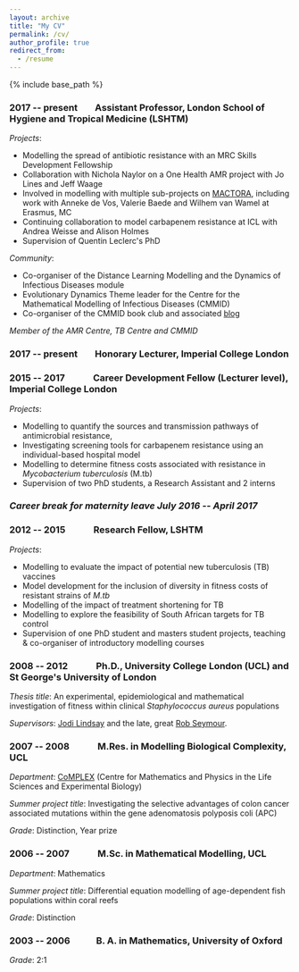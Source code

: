```yaml
---
layout: archive
title: "My CV"
permalink: /cv/
author_profile: true
redirect_from:
  - /resume
---
```


{% include base_path %}


### 2017 -- present &nbsp;&nbsp;&nbsp;&nbsp;&nbsp;&nbsp; Assistant Professor, London School of Hygiene and Tropical Medicine (LSHTM)

*Projects*:
* Modelling the spread of antibiotic resistance with an MRC Skills Development Fellowship
* Collaboration with Nichola Naylor on a One Health AMR project with Jo Lines and Jeff Waage
* Involved in modelling with multiple sub-projects on [MACTORA](https://www.jpiamr.eu/supportedprojects/third-joint-callresult/), including work with Anneke de Vos, Valerie Baede and Wilhem van Wamel at Erasmus, MC 
* Continuing collaboration to model carbapenem resistance at ICL with Andrea Weisse and Alison Holmes
* Supervision of Quentin Leclerc's PhD 

*Community*:
* Co-organiser of the Distance Learning Modelling and the Dynamics of Infectious Diseases module
* Evolutionary Dynamics Theme leader for the Centre for the Mathematical Modelling of Infectious Diseases (CMMID)
* Co-organiser of the CMMID book club and associated [blog](https://epidemicsdetective.wordpress.com/)

*Member of the AMR Centre, TB Centre and CMMID*

### 2017 --  present &nbsp;&nbsp;&nbsp;&nbsp;&nbsp;&nbsp; Honorary Lecturer, Imperial College London


### 2015 -- 2017 &nbsp;&nbsp;&nbsp;&nbsp;&nbsp;&nbsp;&nbsp;&nbsp;&nbsp;&nbsp;&nbsp; Career Development Fellow (Lecturer level), Imperial College London 


*Projects*:
* Modelling to quantify the sources and transmission pathways of antimicrobial resistance, 
* Investigating screening tools for carbapenem resistance using an individual-based hospital model
* Modelling to determine fitness costs associated with resistance in *Mycobacterium tuberculosis* (M.tb)
* Supervision of two PhD students, a Research Assistant and 2 interns

### *Career break for maternity leave July 2016 -- April 2017*

    
### 2012 -- 2015 &nbsp;&nbsp;&nbsp;&nbsp;&nbsp;&nbsp;&nbsp;&nbsp;&nbsp;&nbsp;&nbsp; Research Fellow, LSHTM


*Projects*:
* Modelling to evaluate the impact of potential new tuberculosis (TB) vaccines
* Model development for the inclusion of diversity in fitness costs of resistant strains of *M.tb*
* Modelling of the impact of treatment shortening for TB
* Modelling to explore the feasibility of South African targets for TB control
* Supervision of one PhD student and masters student projects, teaching & co-organiser of introductory modelling courses
    
### 2008 -- 2012 &nbsp;&nbsp;&nbsp;&nbsp;&nbsp;&nbsp;&nbsp;&nbsp;&nbsp;&nbsp;&nbsp; Ph.D., University College London (UCL) and St George's University of London


*Thesis title*: An experimental, epidemiological and mathematical investigation of fitness within clinical *Staphylococcus aureus* populations

*Supervisors*: [Jodi Lindsay](https://www.sgul.ac.uk/research-profiles-a-z/jodi-lindsay) and the late, great [Rob Seymour](https://www.theguardian.com/science/2012/aug/23/robert-seymour-obituary).
    
### 2007 -- 2008 &nbsp;&nbsp;&nbsp;&nbsp;&nbsp;&nbsp;&nbsp;&nbsp;&nbsp;&nbsp;&nbsp; M.Res. in Modelling Biological Complexity, UCL


*Department*: [CoMPLEX](http://www.ucl.ac.uk/complex) (Centre for Mathematics and Physics in the Life Sciences and Experimental Biology)

*Summer project title*: Investigating the selective advantages of colon cancer associated mutations within the gene adenomatosis polyposis coli (APC)

*Grade*: Distinction, Year prize

### 2006 -- 2007 &nbsp;&nbsp;&nbsp;&nbsp;&nbsp;&nbsp;&nbsp;&nbsp;&nbsp;&nbsp;&nbsp; M.Sc. in Mathematical Modelling, UCL


*Department*:    Mathematics 

*Summer project title*: Differential equation modelling of age-dependent fish populations within coral reefs

*Grade*: Distinction


### 2003 -- 2006 &nbsp;&nbsp;&nbsp;&nbsp;&nbsp;&nbsp;&nbsp;&nbsp;&nbsp;&nbsp; B. A. in Mathematics, University of Oxford


*Grade*: 2:1
